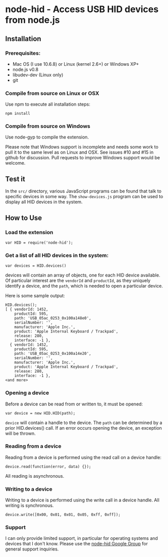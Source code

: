 # node-hid - Access USB HID devices from node.js #

## Installation

### Prerequisites:

* Mac OS (I use 10.6.8) or Linux (kernel 2.6+) or Windows XP+
* node.js v0.8
* libudev-dev (Linux only)
* git

### Compile from source on Linux or OSX

Use npm to execute all installation steps:

```
npm install
```

### Compile from source on Windows

Use node-gyp to compile the extension.

Please note that Windows support is incomplete and needs some work
to pull it to the same level as on Linux and OSX.  See issues #10
and #15 in github for discussion.  Pull requests to improve Windows
support would be welcome.

## Test it

In the ```src/``` directory, various JavaScript programs can be found
that talk to specific devices in some way.  The ```show-devices.js```
program can be used to display all HID devices in the system.

## How to Use

### Load the extension

```
var HID = require('node-hid');
```

### Get a list of all HID devices in the system:

```
var devices = HID.devices()
```

devices will contain an array of objects, one for each HID device
available.  Of particular interest are the ```vendorId``` and
```productId```, as they uniquely identify a device, and the
```path```, which is needed to open a particular device.

Here is some sample output:
```
HID.devices();
[ { vendorId: 1452,
    productId: 595,
    path: 'USB_05ac_0253_0x100a148e0',
    serialNumber: '',
    manufacturer: 'Apple Inc.',
    product: 'Apple Internal Keyboard / Trackpad',
    release: 280,
    interface: -1 },
  { vendorId: 1452,
    productId: 595,
    path: 'USB_05ac_0253_0x100a14e20',
    serialNumber: '',
    manufacturer: 'Apple Inc.',
    product: 'Apple Internal Keyboard / Trackpad',
    release: 280,
    interface: -1 },
<and more>
```

### Opening a device

Before a device can be read from or written to, it must be opened:

```
var device = new HID.HID(path);
```

```device``` will contain a handle to the device.  The ```path``` can
be determined by a prior HID.devices() call.  If an error occurs
opening the device, an exception will be thrown.

### Reading from a device

Reading from a device is performed using the read call on a device
handle:

```
device.read(function(error, data) {});
```

All reading is asynchronous.

### Writing to a device

Writing to a device is performed using the write call in a device
handle.  All writing is synchronous.

```
device.write([0x00, 0x01, 0x01, 0x05, 0xff, 0xff]);
```

### Support

I can only provide limited support, in particular for operating
systems and devices that I don't know.  Please use the
[node-hid Google Group](https://groups.google.com/d/forum/node-hid) 
for general support inquiries.
